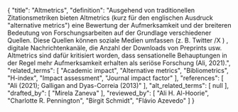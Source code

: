 {
    "title": "Altmetrics",
    "definition": "Ausgehend von traditionellen Zitationsmetriken bieten Altmetrics (kurz für den englischen Ausdruck \"alternative metrics\") eine Bewertung der Aufmerksamkeit und der breiteren Bedeutung von Forschungsarbeiten auf der Grundlage verschiedener Quellen. Diese Quellen können soziale Medien umfassen (z. B.  Twitter /X ) , digitale Nachrichtenkanäle, die Anzahl der Downloads von Preprints usw. Altmetrics sind dafür kritisiert worden, dass sensationelle Behauptungen in der Regel mehr Aufmerksamkeit erhalten als seriöse Forschung (Ali, 2021).",
    "related_terms": [
        "Academic impact",
        "Alternative metrics",
        "Bibliometrics",
        "H-index",
        "Impact assessment",
        "Journal impact factor"
    ],
    "references": [
        "Ali (2021); Galligan and Dyas-Correia (2013)"
    ],
    "alt_related_terms": [
        null
    ],
    "drafted_by": [
        "Mirela Zaneva"
    ],
    "reviewed_by": [
        "Ali H. Al-Hoorie",
        "Charlotte R. Pennington",
        "Birgit Schmidt",
        "Flávio Azevedo"
    ]
}